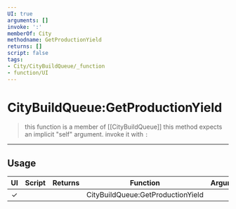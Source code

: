 ```yaml
---
UI: true
arguments: []
invoke: ':'
memberOf: City
methodname: GetProductionYield
returns: []
script: false
tags:
- City/CityBuildQueue/_function
- function/UI
---
```

# CityBuildQueue:GetProductionYield
> this function is a member of [[CityBuildQueue]]
> this method expects an implicit "self" argument. invoke it with `:`
-----
## Usage
|  UI | Script | Returns | Function | Arguments |
|:---:|:------:|-------:|:--------:|:---------|
|✓| ||CityBuildQueue:GetProductionYield||
